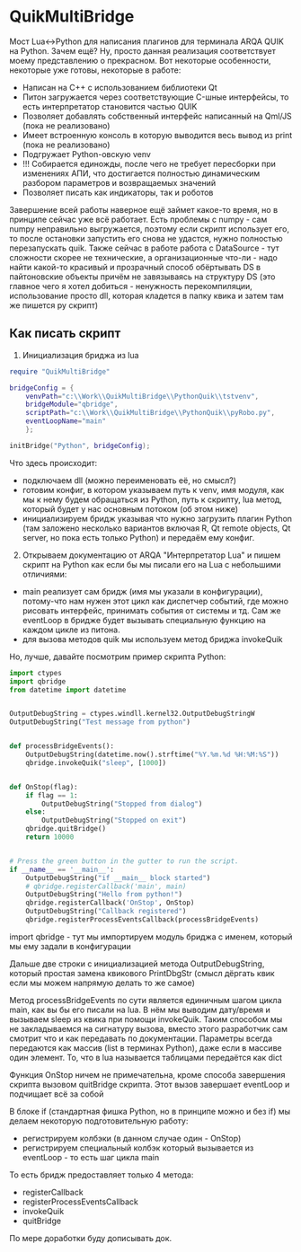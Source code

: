 # QuikMultiBridge

Мост Lua<->Python для написания плагинов для терминала ARQA QUIK на Python. Зачем ещё? Ну, просто данная реализация соответствует моему представлению о прекрасном. Вот некоторые особенности, некоторые уже готовы, некоторые в работе:
- Написан на C++ с использованием библиотеки Qt
- Питон загружается через соответствующие C-шные интерфейсы, то есть интерпретатор становится частью QUIK
- Позволяет добавлять собственный интерфейс написанный на Qml/JS (пока не реализовано)
- Имеет встроенную консоль в которую выводится весь вывод из print (пока не реализовано)
- Подгружает Python-овскую venv
- !!! Собирается единожды, после чего не требует пересборки при изменениях АПИ, что достигается полностью динамическим разбором параметров и возвращаемых значений
- Позволяет писать как индикаторы, так и роботов

Завершение всей работы наверное ещё займет какое-то время, но в принципе сейчас уже всё работает. Есть проблемы с numpy - сам numpy неправильно выгружается, поэтому если скрипт использует его, то после остановки запустить его снова не удастся, нужно полностью перезапускать quik. Также сейчас в работе работа с DataSource - тут сложности скорее не технические, а организационные что-ли - надо найти какой-то красивый и прозрачный способ обёртывать DS в пайтоновские объекты причём не завязываясь на структуру DS (это главное чего я хотел добиться - ненужность перекомпиляции, использование просто dll, которая кладется в папку квика и затем там же пишется py скрипт)
## Как писать скрипт
1. Инициализация бриджа из lua
```lua
require "QuikMultiBridge"

bridgeConfig = {
    venvPath="c:\\Work\\QuikMultiBridge\\PythonQuik\\tstvenv",
    bridgeModule="qbridge",
    scriptPath="c:\\Work\\QuikMultiBridge\\PythonQuik\\pyRobo.py",
    eventLoopName="main"
    };

initBridge("Python", bridgeConfig);
```
Что здесь происходит:
- подключаем dll (можно переименовать её, но смысл?)
- готовим конфиг, в котором указываем путь к venv, имя модуля, как мы к нему будем обращаться из Python, путь к скрипту, lua метод, который будет у нас основным потоком (об этом ниже)
- инициализируем бридж указывая что нужно загрузить плагин Python (там заложено несколько вариантов включая R, Qt remote objects, Qt server, но пока есть только Python) и передаём ему конфиг.
2. Открываем документацию от ARQA "Интерпретатор Lua" и пишем скрипт на Python как если бы мы писали его на Lua с небольшими отличиями:
- main реализует сам бридж (имя мы указали в конфигурации), потому-что нам нужен этот цикл как диспетчер событий, где можно рисовать интерфейс, принимать события от системы и тд. Сам же eventLoop в бридже будет вызывать специальную функцию на каждом цикле из питона.
- для вызова методов quik мы используем метод бриджа invokeQuik

Но, лучше, давайте посмотрим пример скрипта Python:
```python
import ctypes
import qbridge
from datetime import datetime


OutputDebugString = ctypes.windll.kernel32.OutputDebugStringW
OutputDebugString("Test message from python")


def processBridgeEvents():
    OutputDebugString(datetime.now().strftime("%Y.%m.%d %H:%M:%S"))
    qbridge.invokeQuik("sleep", [1000])


def OnStop(flag):
    if flag == 1:
        OutputDebugString("Stopped from dialog")
    else:
        OutputDebugString("Stopped on exit")
    qbridge.quitBridge()
    return 10000


# Press the green button in the gutter to run the script.
if __name__ == '__main__':
    OutputDebugString("if __main__ block started")
    # qbridge.registerCallback('main', main)
    OutputDebugString("Hello from python!")
    qbridge.registerCallback('OnStop', OnStop)
    OutputDebugString("Callback registered")
    qbridge.registerProcessEventsCallback(processBridgeEvents)

```
import qbridge - тут мы импортируем модуль бриджа с именем, который мы ему задали в конфигурации

Дальше две строки с инициализацией метода OutputDebugString, который простая замена квикового PrintDbgStr (смысл дёргать квик если мы можем напрямую делать то же самое)

Метод processBridgeEvents по сути является единичным шагом цикла main, как вы бы его писали на lua. В нём мы выводим дату/время и вызываем sleep из квика при помощи invokeQuik. Таким способом мы не закладываемся на сигнатуру вызова, вместо этого разработчик сам смотрит что и как передавать по документации. Параметры всегда передаются как массив (list в терминах Python), даже если в массиве один элемент. То, что в lua называется таблицами передаётся как dict

Функция OnStop ничем не примечательна, кроме способа завершения скрипта вызовом quitBridge скрипта. Этот вызов завершает eventLoop и подчищает всё за собой

В блоке if (стандартная фишка Python, но в принципе можно и без if) мы делаем некоторую подготовительную работу:
- регистрируем колбэки (в данном случае один - OnStop)
- регистрируем специальный колбэк который вызывается из eventLoop - то есть шаг цикла main

То есть бридж предоставляет только 4 метода:
- registerCallback
- registerProcessEventsCallback
- invokeQuik
- quitBridge

По мере доработки буду дописывать док.


